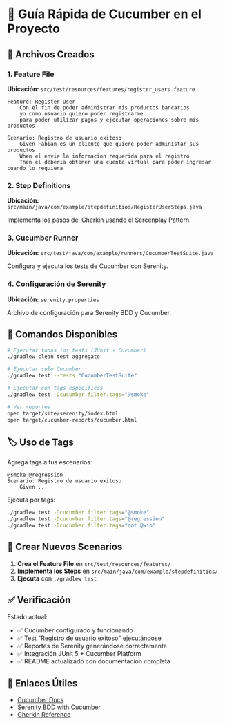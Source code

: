# 🥒 Guía Rápida de Cucumber en el Proyecto

## 📁 Archivos Creados

### 1. Feature File
**Ubicación:** `src/test/resources/features/register_users.feature`
```gherkin
Feature: Register User
    Con el fin de poder administrar mis productos bancarios
    yo como usuario quiero poder registrarme 
    para poder utilizar pagos y ejecutar operaciones sobre mis productos

Scenario: Registro de usuario exitoso
    Given Fabian es un cliente que quiere poder administar sus productos
    When el envia la informacion requerida para el registro
    Then el deberia obtener una cuenta virtual para poder ingresar cuando lo requiera
```

### 2. Step Definitions
**Ubicación:** `src/main/java/com/example/stepdefinitios/RegisterUserSteps.java`

Implementa los pasos del Gherkin usando el Screenplay Pattern.

### 3. Cucumber Runner
**Ubicación:** `src/test/java/com/example/runners/CucumberTestSuite.java`

Configura y ejecuta los tests de Cucumber con Serenity.

### 4. Configuración de Serenity
**Ubicación:** `serenity.properties`

Archivo de configuración para Serenity BDD y Cucumber.

## 🚀 Comandos Disponibles

```bash
# Ejecutar todos los tests (JUnit + Cucumber)
./gradlew clean test aggregate

# Ejecutar solo Cucumber
./gradlew test --tests "CucumberTestSuite"

# Ejecutar con tags específicos
./gradlew test -Dcucumber.filter.tags="@smoke"

# Ver reportes
open target/site/serenity/index.html
open target/cucumber-reports/cucumber.html
```

## 🏷️ Uso de Tags

Agrega tags a tus escenarios:

```gherkin
@smoke @regression
Scenario: Registro de usuario exitoso
    Given ...
```

Ejecuta por tags:
```bash
./gradlew test -Dcucumber.filter.tags="@smoke"
./gradlew test -Dcucumber.filter.tags="@regression"
./gradlew test -Dcucumber.filter.tags="not @wip"
```

## 📝 Crear Nuevos Scenarios

1. **Crea el Feature File** en `src/test/resources/features/`
2. **Implementa los Steps** en `src/main/java/com/example/stepdefinitios/`
3. **Ejecuta** con `./gradlew test`

## ✅ Verificación

Estado actual:
- ✅ Cucumber configurado y funcionando
- ✅ Test "Registro de usuario exitoso" ejecutándose
- ✅ Reportes de Serenity generándose correctamente
- ✅ Integración JUnit 5 + Cucumber Platform
- ✅ README actualizado con documentación completa

## 🔗 Enlaces Útiles

- [Cucumber Docs](https://cucumber.io/docs/cucumber/)
- [Serenity BDD with Cucumber](https://serenity-bdd.info/docs/guide/user_guide_intro)
- [Gherkin Reference](https://cucumber.io/docs/gherkin/reference/)
